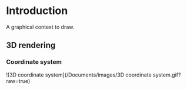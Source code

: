 # Introduction

A graphical context to draw.

## 3D rendering

### Coordinate system

![3D coordinate system](/Documents/images/3D coordinate system.gif?raw=true)

